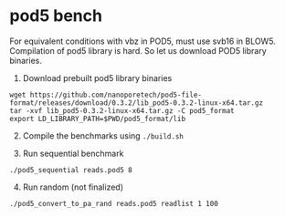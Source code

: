 # pod5 bench

For equivalent conditions with vbz in POD5, must use svb16 in BLOW5. Compilation of pod5 library is hard. So let us download POD5 library binaries.

1. Download prebuilt pod5 library binaries

```
wget https://github.com/nanoporetech/pod5-file-format/releases/download/0.3.2/lib_pod5-0.3.2-linux-x64.tar.gz
tar -xvf lib_pod5-0.3.2-linux-x64.tar.gz -C pod5_format
export LD_LIBRARY_PATH=$PWD/pod5_format/lib
```
2. Compile the benchmarks using `./build.sh`

3. Run sequential benchmark
```
./pod5_sequential reads.pod5 8
```
4. Run random (not finalized)
```
./pod5_convert_to_pa_rand reads.pod5 readlist 1 100
```
